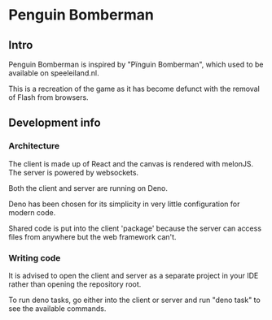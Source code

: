 # Penguin Bomberman

## Intro
Penguin Bomberman is inspired by "Pïnguin Bomberman", which used to be available on speeleiland.nl.

This is a recreation of the game as it has become defunct with the removal of Flash from browsers.

## Development info
### Architecture
The client is made up of React and the canvas is rendered with melonJS. The server is powered by websockets.

Both the client and server are running on Deno.

Deno has been chosen for its simplicity in very little configuration for modern code.

Shared code is put into the client 'package' because the server can access files from anywhere but the web framework can't.

### Writing code

It is advised to open the client and server as a separate project in your IDE rather than opening the repository root.

To run deno tasks, go either into the client or server and run "deno task" to see the available commands.
